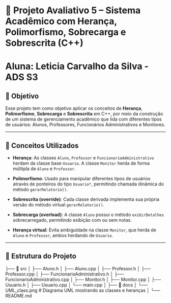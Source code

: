 # 📘 Projeto Avaliativo 5 – Sistema Acadêmico com Herança, Polimorfismo, Sobrecarga e Sobrescrita (C++)

# Aluna: Leticia Carvalho da Silva - ADS S3

## 🎯 Objetivo

Esse projeto tem como objetivo aplicar os conceitos de **Herança**, **Polimorfismo**, **Sobrecarga** e **Sobrescrita** em C++, por meio da construção de um sistema de gerenciamento acadêmico que lida com diferentes tipos de usuários: Alunos, Professores, Funcionários Administrativos e Monitores.

---

## 🧠 Conceitos Utilizados

- **Herança**: As classes `Aluno`, `Professor` e `FuncionarioAdministrativo` herdam da classe base `Usuario`. A classe `Monitor` herda de forma múltipla de `Aluno` e `Professor`.

- **Polimorfismo**: Usado para manipular diferentes tipos de usuários através de ponteiros do tipo `Usuario*`, permitindo chamada dinâmica do método `gerarRelatorio()`.

- **Sobrescrita (override)**: Cada classe derivada implementa sua própria versão do método virtual `gerarRelatorio()`.
- **Sobrecarga (overload)**: A classe `Aluno` possui o método `exibirDetalhes` sobrecarregado, permitindo exibição com ou sem notas.

- **Herança virtual**: Evita ambiguidade na classe `Monitor`, que herda de `Aluno` e `Professor`, ambos herdando de `Usuario`.

---

## 📂 Estrutura do Projeto

├── 📁 src 
│ ├── Aluno.h
│ ├── Aluno.cpp
│ ├── Professor.h
│ ├── Professor.cpp
│ ├── FuncionarioAdministrativo.h
│ ├── FuncionarioAdministrativo.cpp
│ ├── Monitor.h
│ ├── Monitor.cpp
│ ├── Usuario.h
│ ├── Usuario.cpp
│ └── main.cpp
│
├── 📁 docs
│ └── UML_class.png # Diagrama UML mostrando as classes e heranças
│ └── README.md

